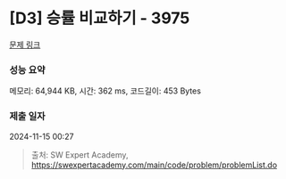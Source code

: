 # [D3] 승률 비교하기 - 3975 

[문제 링크](https://swexpertacademy.com/main/code/problem/problemDetail.do?contestProbId=AWIX_iFqjg4DFAVH) 

### 성능 요약

메모리: 64,944 KB, 시간: 362 ms, 코드길이: 453 Bytes

### 제출 일자

2024-11-15 00:27



> 출처: SW Expert Academy, https://swexpertacademy.com/main/code/problem/problemList.do